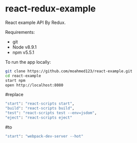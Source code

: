 # react-redux-example

React example API By Redux.

Requirements:
- git
- Node v8.9.1
- npm v5.5.1

To run the app locally:

```bash
git clone https://github.com/moahmed123/react-example.git
cd react-example
start npm 
open http://localhost:8080
```
#replace  
```bash
"start": "react-scripts start",
"build": "react-scripts build",
"test": "react-scripts test --env=jsdom",
"eject": "react-scripts eject"
```
#to 
```bash
"start": "webpack-dev-server --hot"
```

[React]: http://facebook.github.io/react/
[webpack]: http://webpack.github.io/
[babeljs]: https://babeljs.io/

